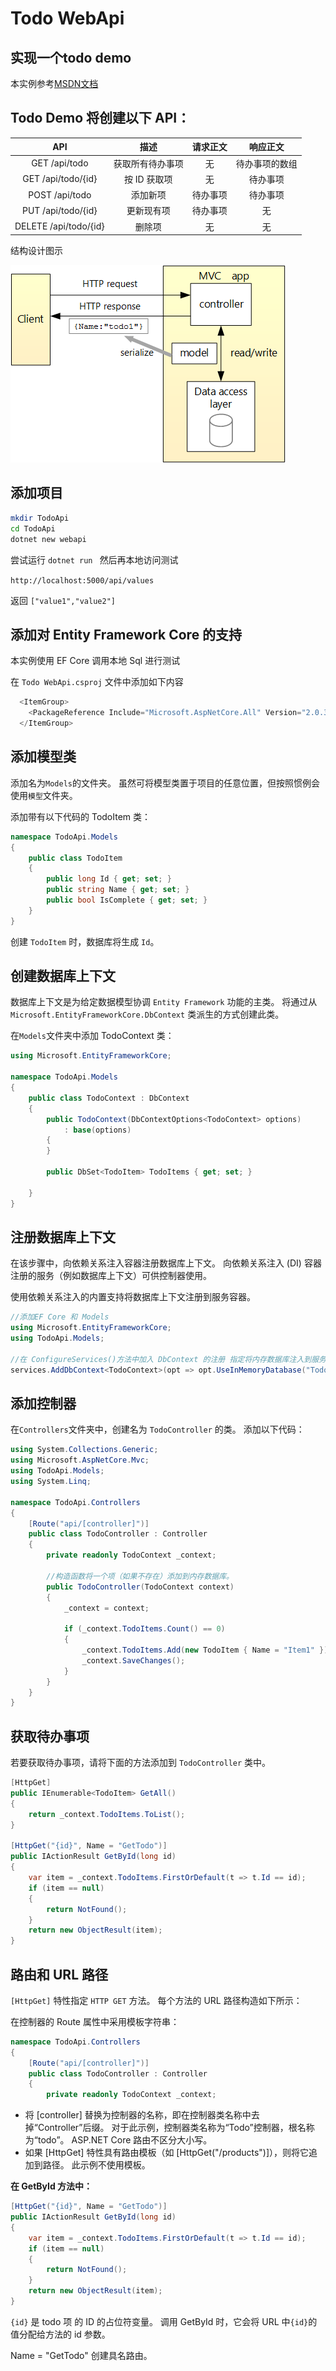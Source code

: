 # Todo WebApi

## 实现一个todo demo
本实例参考[MSDN文档](https://docs.microsoft.com/zh-cn/aspnet/core/tutorials/first-web-api)


## Todo Demo 将创建以下 API：

|     API             |        描述    |   请求正文  |    响应正文    |
|     :----:          |      :----:    |   :----:   |    :----:     |  
| GET /api/todo       | 获取所有待办事项 |   无       | 待办事项的数组 |
|GET /api/todo/{id}   | 按 ID 获取项    |      无    |   待办事项     |
| POST /api/todo      |    添加新项     |  待办事项   |    待办事项    |
| PUT /api/todo/{id}  |   更新现有项    | 待办事项    |       无       |
|DELETE /api/todo/{id}|    删除项       |   无       |       无       |

结构设计图示

![todo](./img/mvc-view.png)

## 添加项目
```sh
mkdir TodoApi
cd TodoApi
dotnet new webapi
```

尝试运行 `dotnet run ` 然后再本地访问测试

`http://localhost:5000/api/values` 

返回 `["value1","value2"]`

## 添加对 Entity Framework Core 的支持
本实例使用 EF Core 调用本地 Sql 进行测试

在 `Todo WebApi.csproj` 文件中添加如下内容

```cs
  <ItemGroup>
    <PackageReference Include="Microsoft.AspNetCore.All" Version="2.0.3" />
  </ItemGroup>
```

## 添加模型类
添加名为`Models`的文件夹。 虽然可将模型类置于项目的任意位置，但按照惯例会使用`模型`文件夹。

添加带有以下代码的 TodoItem 类：
```cs
namespace TodoApi.Models
{
    public class TodoItem
    {
        public long Id { get; set; }
        public string Name { get; set; }
        public bool IsComplete { get; set; }
    }
}
```
创建 `TodoItem` 时，数据库将生成 `Id`。

## 创建数据库上下文

数据库上下文是为给定数据模型协调 `Entity Framework` 功能的主类。 将通过从 `Microsoft.EntityFrameworkCore.DbContext` 类派生的方式创建此类。

在`Models`文件夹中添加 TodoContext 类：

```cs
using Microsoft.EntityFrameworkCore;

namespace TodoApi.Models
{
    public class TodoContext : DbContext
    {
        public TodoContext(DbContextOptions<TodoContext> options)
            : base(options)
        {
        }

        public DbSet<TodoItem> TodoItems { get; set; }

    }
}
```

## 注册数据库上下文
在该步骤中，向依赖关系注入容器注册数据库上下文。 向依赖关系注入 (DI) 容器注册的服务（例如数据库上下文）可供控制器使用。

使用依赖关系注入的内置支持将数据库上下文注册到服务容器。 
```cs
//添加EF Core 和 Models
using Microsoft.EntityFrameworkCore;
using TodoApi.Models;

//在 ConfigureServices()方法中加入 DbContext 的注册 指定将内存数据库注入到服务容器中。
services.AddDbContext<TodoContext>(opt => opt.UseInMemoryDatabase("TodoList"));
```

## 添加控制器
在`Controllers`文件夹中，创建名为 `TodoController` 的类。 添加以下代码：
```cs
using System.Collections.Generic;
using Microsoft.AspNetCore.Mvc;
using TodoApi.Models;
using System.Linq;

namespace TodoApi.Controllers
{
    [Route("api/[controller]")]
    public class TodoController : Controller
    {
        private readonly TodoContext _context;

        //构造函数将一个项（如果不存在）添加到内存数据库。
        public TodoController(TodoContext context)
        {
            _context = context;

            if (_context.TodoItems.Count() == 0)
            {
                _context.TodoItems.Add(new TodoItem { Name = "Item1" });
                _context.SaveChanges();
            }
        }       
    }
}
```

## 获取待办事项
若要获取待办事项，请将下面的方法添加到 `TodoController` 类中。

```cs
[HttpGet]
public IEnumerable<TodoItem> GetAll()
{
    return _context.TodoItems.ToList();
}

[HttpGet("{id}", Name = "GetTodo")]
public IActionResult GetById(long id)
{
    var item = _context.TodoItems.FirstOrDefault(t => t.Id == id);
    if (item == null)
    {
        return NotFound();
    }
    return new ObjectResult(item);
}
```

## 路由和 URL 路径
`[HttpGet]` 特性指定 `HTTP GET` 方法。 每个方法的 URL 路径构造如下所示：

 在控制器的 Route 属性中采用模板字符串：

```cs
namespace TodoApi.Controllers
{
    [Route("api/[controller]")]
    public class TodoController : Controller
    {
        private readonly TodoContext _context;
```

 - 将 [controller] 替换为控制器的名称，即在控制器类名称中去掉“Controller”后缀。 对于此示例，控制器类名称为“Todo”控制器，根名称为“todo”。 ASP.NET Core 路由不区分大小写。
 - 如果 [HttpGet] 特性具有路由模板（如 [HttpGet("/products")]），则将它追加到路径。 此示例不使用模板。

 **在 GetById 方法中：**
```cs
[HttpGet("{id}", Name = "GetTodo")]
public IActionResult GetById(long id)
{
    var item = _context.TodoItems.FirstOrDefault(t => t.Id == id);
    if (item == null)
    {
        return NotFound();
    }
    return new ObjectResult(item);
}
```
`{id}` 是 todo 项 的 ID 的占位符变量。 调用 GetById 时，它会将 URL 中`{id}`的值分配给方法的 id 参数。

Name = "GetTodo" 创建具名路由。


